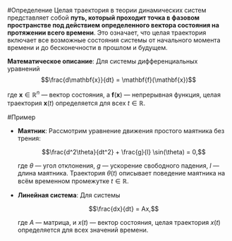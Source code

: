 #Определение 
Целая траектория в теории динамических систем представляет собой **путь, который проходит точка в фазовом пространстве под действием определенного вектора состояния на протяжении всего времени**. Это означает, что целая траектория включает все возможные состояния системы от начального момента времени и до бесконечности в прошлом и будущем.

**Математическое описание**: Для системы дифференциальных уравнений
$$\frac{d\mathbf{x}}{dt} = \mathbf{f}(\mathbf{x})$$

где $\mathbf{x} \in \mathbb{R}^n$ — вектор состояния, а $\mathbf{f}(\mathbf{x})$ — непрерывная функция, целая траектория $\mathbf{x}(t)$ определяется для всех $t \in \mathbb{R}$.

#Пример 
- **Маятник**: Рассмотрим уравнение движения простого маятника без трения:
    
    $$\frac{d^2\theta}{dt^2} + \frac{g}{l} \sin(\theta) = 0,$$
    
    где $\theta$ — угол отклонения, $g$ — ускорение свободного падения, $l$ — длина маятника. Траектория $\theta(t)$ описывает поведение маятника на всём временном промежутке $t \in \mathbb{R}$.
    
- **Линейная система**: Для системы
    
    $$\frac{dx}{dt} = Ax,$$
    
    где $A$ — матрица, и $x(t)$ — вектор состояния, целая траектория $x(t)$ определяется для всех значений времени.